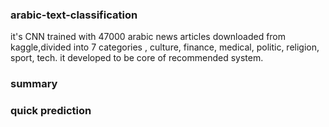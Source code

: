 ### arabic-text-classification

it's CNN trained with 47000 arabic news articles downloaded from kaggle,divided into 7 categories , culture, finance, medical, politic, religion, sport, tech.  it developed to be core of recommended system.

### summary


### quick prediction



